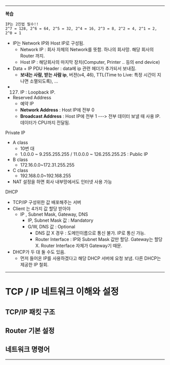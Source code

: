 ------------------------
**복습**

```
IP는 2진법 필수!!
2^7 = 128, 2^6 = 64, 2^5 = 32, 2^4 = 16, 2^3 = 8, 2^2 = 4, 2^1 = 2, 2^0 = 1
````
 - IP는 Network IP와 Host IP로 구성됨.
	- Network IP : 회사 자체의 Network를 뜻함. 하나의 회사망. 해당 회사의 Router 까지.
	- Host IP : 해당회사의 마지막 장치(Computer, Printer .. 등의 end device) 
 - Data + IP PDU Header : data에 ip 관련 헤더가 추가되서 보내짐.
	- __보내는 사람, 받는 사람 ip__, 버젼(v4, 46), TTL(Time to Live: 특정 시간이 지나면 소멸되도록), ...
 - 127. IP : Loopback IP.
 - Reserved Address
	- 예약 IP
	- __Network Address__ : Host IP에 전부 0
	- __Broadcast Address__ : Host IP에 전부 1  ---> 전부 데이터 보낼 때 사용 IP. 데이터가 CPU까지 전달됨.

Private IP 
 - A class 
	- 10번 대
	- 1.0.0.0 ~ 9.255.255.255 / 11.0.0.0 ~ 126.255.255.25 : Public IP
 - B class
	- 172.16.0.0~172.31.255.255
 - C class
	- 192.168.0.0~192.168.255
 - NAT 설정을 하면 회사 내부망에서도 인터넷 사용 가능

DHCP
 - TCP/IP 구성위한 값 배포해주는 서버
 - Client 는 4가지 값 할당 받아야
	- IP , Subnet Mask, Gateway, DNS
 		- IP, Subnet Mask 값 :  Mandatory 
		- G/W, DNS 값 : Optional
			- DNS 값 X 경우 : 도메인이름으로 통신 불가. IP로 통신 가능.
			- Router Interface : IP와 Subnet Mask 값만 할당. Gateway는 할당 X. Router Interface 자체가 Gateway기 때문.
 - DHCP가 두 대 둘 수도 있음. 
	- 먼저 들어온 IP를 사용하겠다고 해당 DHCP 서버에 요청 보냄. 다른 DHCP는 제공한 IP 철회.

--------------------------



# TCP / IP 네트워크 이해와 설정
## TCP/IP 패킷 구조
## Router 기본 설정
## 네트워크 명령어
------------


